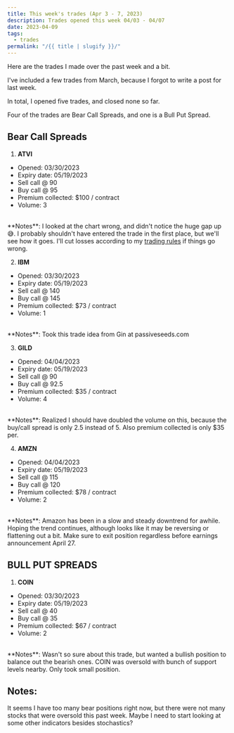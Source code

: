 ```yaml
---
title: This week's trades (Apr 3 - 7, 2023)
description: Trades opened this week 04/03 - 04/07
date: 2023-04-09
tags:
  - trades
permalink: "/{{ title | slugify }}/"
---
```


Here are the trades I made over the past week and a bit.

I've included a few trades from March, because I forgot to write a post for last week.

In total, I opened five trades, and closed none so far.

Four of the trades are Bear Call Spreads, and one is a Bull Put Spread.

## Bear Call Spreads 

1. **ATVI**
  - Opened: 03/30/2023
  - Expiry date: 05/19/2023
  - Sell call @ 90
  - Buy call @ 95
  - Premium collected: $100 / contract
  - Volume: 3
<br />
  **Notes**:
    I looked at the chart wrong, and didn't notice the huge gap up 😅.  I probably shouldn't have entered the trade in the first place, but we'll see how it goes.  I'll cut losses according to my <a href="/rules/">trading rules</a> if things go wrong.

2. **IBM**
  - Opened: 03/30/2023
  - Expiry date: 05/19/2023
  - Sell call @ 140
  - Buy call @ 145
  - Premium collected: $73 / contract
  - Volume: 1
<br />
  **Notes**:
    Took this trade idea from Gin at passiveseeds.com

3. **GILD**
  - Opened: 04/04/2023
  - Expiry date: 05/19/2023
  - Sell call @ 90
  - Buy call @ 92.5
  - Premium collected: $35 / contract
  - Volume: 4
<br />
  **Notes**:
    Realized I should have doubled the volume on this, because the buy/call spread is only 2.5 instead of 5.  Also premium collected is only $35 per.

4. **AMZN**
  - Opened: 04/04/2023
  - Expiry date: 05/19/2023
  - Sell call @ 115
  - Buy call @ 120
  - Premium collected: $78 / contract
  - Volume: 2
<br />
  **Notes**:
    Amazon has been in a slow and steady downtrend for awhile.  Hoping the trend continues, although looks like it may be reversing or flattening out a bit.  Make sure to exit position regardless before earnings announcement April 27.


## BULL PUT SPREADS
1. **COIN**
  - Opened: 03/30/2023
  - Expiry date: 05/19/2023
  - Sell call @ 40
  - Buy call @ 35
  - Premium collected: $67 / contract
  - Volume: 2
<br />
  **Notes**:
    Wasn't so sure about this trade, but wanted a bullish position to balance out the bearish ones. COIN was oversold with bunch of support levels nearby. Only took small position.


## Notes:
It seems I have too many bear positions right now, but there were not many stocks that were oversold this past week.  Maybe I need to start looking at some other indicators besides stochastics?